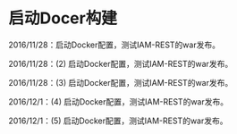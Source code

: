 # 启动Docer构建

2016/11/28：启动Docker配置，测试IAM-REST的war发布。

2016/11/28：(2) 启动Docker配置，测试IAM-REST的war发布。

2016/11/28：(3) 启动Docker配置，测试IAM-REST的war发布。

2016/12/1：(4) 启动Docker配置，测试IAM-REST的war发布。

2016/12/1：(5) 启动Docker配置，测试IAM-REST的war发布。
